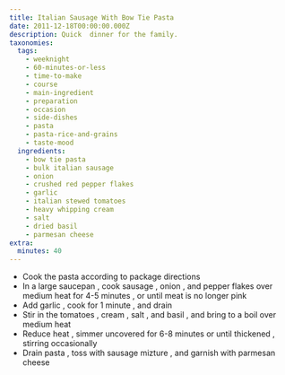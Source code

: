 ```yaml
---
title: Italian Sausage With Bow Tie Pasta
date: 2011-12-18T00:00:00.000Z
description: Quick  dinner for the family.
taxonomies:
  tags:
    - weeknight
    - 60-minutes-or-less
    - time-to-make
    - course
    - main-ingredient
    - preparation
    - occasion
    - side-dishes
    - pasta
    - pasta-rice-and-grains
    - taste-mood
  ingredients:
    - bow tie pasta
    - bulk italian sausage
    - onion
    - crushed red pepper flakes
    - garlic
    - italian stewed tomatoes
    - heavy whipping cream
    - salt
    - dried basil
    - parmesan cheese
extra:
  minutes: 40
---
```

 - Cook the pasta according to package directions
 - In a large saucepan , cook sausage , onion , and pepper flakes over medium heat for 4-5 minutes , or until meat is no longer pink
 - Add garlic , cook for 1 minute , and drain
 - Stir in the tomatoes , cream , salt , and basil , and bring to a boil over medium heat
 - Reduce heat , simmer uncovered for 6-8 minutes or until thickened , stirring occasionally
 - Drain pasta , toss with sausage mizture , and garnish with parmesan cheese
